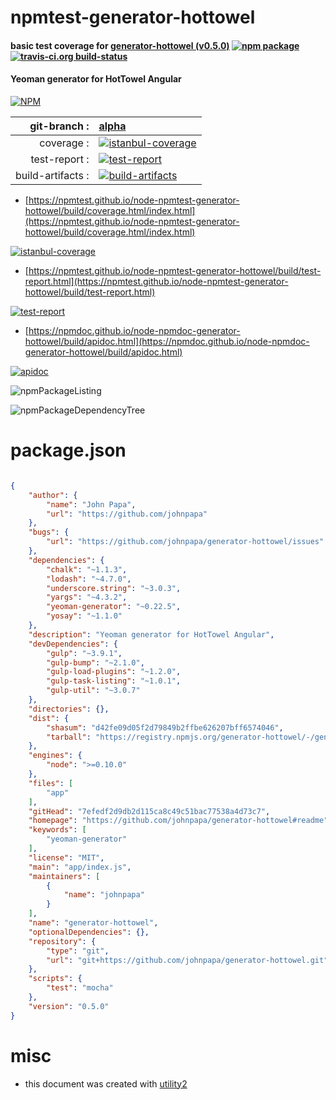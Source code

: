 # npmtest-generator-hottowel

#### basic test coverage for  [generator-hottowel (v0.5.0)](https://github.com/johnpapa/generator-hottowel#readme)  [![npm package](https://img.shields.io/npm/v/npmtest-generator-hottowel.svg?style=flat-square)](https://www.npmjs.org/package/npmtest-generator-hottowel) [![travis-ci.org build-status](https://api.travis-ci.org/npmtest/node-npmtest-generator-hottowel.svg)](https://travis-ci.org/npmtest/node-npmtest-generator-hottowel)

#### Yeoman generator for HotTowel Angular

[![NPM](https://nodei.co/npm/generator-hottowel.png?downloads=true&downloadRank=true&stars=true)](https://www.npmjs.com/package/generator-hottowel)

| git-branch : | [alpha](https://github.com/npmtest/node-npmtest-generator-hottowel/tree/alpha)|
|--:|:--|
| coverage : | [![istanbul-coverage](https://npmtest.github.io/node-npmtest-generator-hottowel/build/coverage.badge.svg)](https://npmtest.github.io/node-npmtest-generator-hottowel/build/coverage.html/index.html)|
| test-report : | [![test-report](https://npmtest.github.io/node-npmtest-generator-hottowel/build/test-report.badge.svg)](https://npmtest.github.io/node-npmtest-generator-hottowel/build/test-report.html)|
| build-artifacts : | [![build-artifacts](https://npmtest.github.io/node-npmtest-generator-hottowel/glyphicons_144_folder_open.png)](https://github.com/npmtest/node-npmtest-generator-hottowel/tree/gh-pages/build)|

- [https://npmtest.github.io/node-npmtest-generator-hottowel/build/coverage.html/index.html](https://npmtest.github.io/node-npmtest-generator-hottowel/build/coverage.html/index.html)

[![istanbul-coverage](https://npmtest.github.io/node-npmtest-generator-hottowel/build/screenCapture.buildCi.browser.%252Ftmp%252Fbuild%252Fcoverage.lib.html.png)](https://npmtest.github.io/node-npmtest-generator-hottowel/build/coverage.html/index.html)

- [https://npmtest.github.io/node-npmtest-generator-hottowel/build/test-report.html](https://npmtest.github.io/node-npmtest-generator-hottowel/build/test-report.html)

[![test-report](https://npmtest.github.io/node-npmtest-generator-hottowel/build/screenCapture.buildCi.browser.%252Ftmp%252Fbuild%252Ftest-report.html.png)](https://npmtest.github.io/node-npmtest-generator-hottowel/build/test-report.html)

- [https://npmdoc.github.io/node-npmdoc-generator-hottowel/build/apidoc.html](https://npmdoc.github.io/node-npmdoc-generator-hottowel/build/apidoc.html)

[![apidoc](https://npmdoc.github.io/node-npmdoc-generator-hottowel/build/screenCapture.buildCi.browser.%252Ftmp%252Fbuild%252Fapidoc.html.png)](https://npmdoc.github.io/node-npmdoc-generator-hottowel/build/apidoc.html)

![npmPackageListing](https://npmtest.github.io/node-npmtest-generator-hottowel/build/screenCapture.npmPackageListing.svg)

![npmPackageDependencyTree](https://npmtest.github.io/node-npmtest-generator-hottowel/build/screenCapture.npmPackageDependencyTree.svg)



# package.json

```json

{
    "author": {
        "name": "John Papa",
        "url": "https://github.com/johnpapa"
    },
    "bugs": {
        "url": "https://github.com/johnpapa/generator-hottowel/issues"
    },
    "dependencies": {
        "chalk": "~1.1.3",
        "lodash": "~4.7.0",
        "underscore.string": "~3.0.3",
        "yargs": "~4.3.2",
        "yeoman-generator": "~0.22.5",
        "yosay": "~1.1.0"
    },
    "description": "Yeoman generator for HotTowel Angular",
    "devDependencies": {
        "gulp": "~3.9.1",
        "gulp-bump": "~2.1.0",
        "gulp-load-plugins": "~1.2.0",
        "gulp-task-listing": "~1.0.1",
        "gulp-util": "~3.0.7"
    },
    "directories": {},
    "dist": {
        "shasum": "d42fe09d05f2d79849b2ffbe626207bff6574046",
        "tarball": "https://registry.npmjs.org/generator-hottowel/-/generator-hottowel-0.5.0.tgz"
    },
    "engines": {
        "node": ">=0.10.0"
    },
    "files": [
        "app"
    ],
    "gitHead": "7efedf2d9db2d115ca8c49c51bac77538a4d73c7",
    "homepage": "https://github.com/johnpapa/generator-hottowel#readme",
    "keywords": [
        "yeoman-generator"
    ],
    "license": "MIT",
    "main": "app/index.js",
    "maintainers": [
        {
            "name": "johnpapa"
        }
    ],
    "name": "generator-hottowel",
    "optionalDependencies": {},
    "repository": {
        "type": "git",
        "url": "git+https://github.com/johnpapa/generator-hottowel.git"
    },
    "scripts": {
        "test": "mocha"
    },
    "version": "0.5.0"
}
```



# misc
- this document was created with [utility2](https://github.com/kaizhu256/node-utility2)
